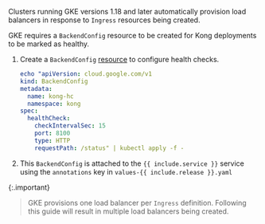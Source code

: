 Clusters running GKE versions 1.18 and later automatically provision load balancers in response to `Ingress` resources being created.

GKE requires a `BackendConfig` resource to be created for Kong deployments to be marked as healthy.

1. Create a `BackendConfig` [resource](https://cloud.google.com/kubernetes-engine/docs/concepts/ingress#interpreted_hc) to configure health checks.

    ```yaml
    echo "apiVersion: cloud.google.com/v1
    kind: BackendConfig
    metadata:
      name: kong-hc
      namespace: kong
    spec:
      healthCheck:
        checkIntervalSec: 15
        port: 8100
        type: HTTP
        requestPath: /status" | kubectl apply -f -
    ```

2. This `BackendConfig` is attached to the `{{ include.service }}` service using the `annotations` key in `values-{{ include.release }}.yaml`

{:.important}
> GKE provisions one load balancer per `Ingress` definition. Following this guide will result in multiple load balancers being created.
